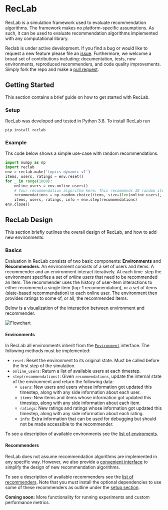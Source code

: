 # RecLab
RecLab is a simulation framework used to evaluate recommendation algorithms. The framework makes
no platform-specific assumptions. As such, it can be used to evaluate recommendation algorithms
implemented with any computational library.

Reclab is under active development. If you find a bug or would like to request a new feature
please file an [issue](https://github.com/berkeley-reclab/reclab/issues). Furthermore, we welcome a
broad set of contributions including: documentation, tests, new environments, reproduced
recommenders, and code quality improvements. Simply fork the repo and make a
[pull request](https://github.com/berkeley-reclab/reclab/pulls).

## Getting Started
This section contains a brief guide on how to get started with RecLab.

### Setup
RecLab was developed and tested in Python 3.8. To install RecLab run
```
pip install reclab
```

### Example
Ths code below shows a simple use-case with random recommendations.
```python
import numpy as np
import reclab
env = reclab.make('topics-dynamic-v1')
items, users, ratings = env.reset()
for _ in range(1000):
    online_users = env.online_users()
    # Your recommendation algorithm here. This recommends 10 random items to each online user.
    recommendations = np.random.choice(items, size=(len(online_users), 10))
    items, users, ratings, info = env.step(recommendations)
env.close()
```

## RecLab Design
This section briefly outlines the overall design of RecLab, and how to add new environments.

### Basics
Evaluation in RecLab consists of two basic components: **Environments** and **Recommenders**.
An environment consists of a set of users and items. A recommender and an environment interact
iteratively. At each time-step the environment specifies a set of _online users_ that need to be
recommended an item. The recommender uses the history of user-item interactions to either recommend
a single item (top-1 recommendation), or a set of items (slate-based recommendation) to each online
user. The environment then provides ratings to some of, or all, the recommended items.

Below is a visualization of the interaction between environment and recommender.

![Flowchart](/figures/RecSys.png)

#### Environments
In RecLab all environments inherit from the [`Environment`](reclab/environments/environment.py) interface. The following methods must be implemented:
- `reset`: Reset the environment to its original state. Must be called before the first step of the simulation.
- `online_users`: Return a list of available users at each timestep.
- `step(recommendations)`: Given `recommendations`, update the internal state of the environment and return the following data:
    - `users`: New users and users whose information got updated this timestep, along with any side information about each user.
    - `items`: New items and items whose information got updated this timestep, along with any side information about each item.
    - `ratings`: New ratings and ratings whose information got updated this timestep, along with any side information about each rating.
    - `info`: Extra information that can be used for debugging but should not be made accessible to the recommender.

To see a description of available environments see the [list of enviroments](reclab/environments/README.md).

#### Recommenders
RecLab does not assume recommendation algorithms are implemented in any specific way. However, we
also provide a [convenient interface](reclab/recommenders/recommender.py) to simplify the design of
new recommendation algorithms.

To see a description of available recommenders see the
[list of recommenders](reclab/recommenders/README.md). Note that you must install the optional
dependencies to use some of these recommenders as outline under the [setup section](#Setup).

**Coming soon:** More functionality for running experiments and custom performance metrics.
